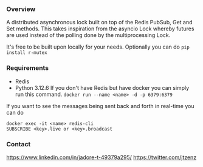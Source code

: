 ### **Overview**
A distributed asynchronous lock built on top of the Redis PubSub, Get and Set methods. This takes inspiration from the asyncio Lock whereby futures are used instead of the polling done by the multiprocessing Lock.

It's free to be built upon locally for your needs. Optionally you can do `pip install r-mutex`

### **Requirements**
- Redis
- Python 3.12.6
If you don't have Redis but have docker you can simply run this command.
`docker run --name <name> -d -p 6379:6379`

If you want to see the messages being sent back and forth in real-time you can do
```
docker exec -it <name> redis-cli
SUBSCRIBE <key>.live or <key>.broadcast
```

### **Contact**
https://www.linkedin.com/in/jadore-t-49379a295/
https://twitter.com/jtzenz